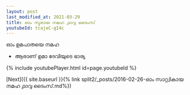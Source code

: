 ```yaml
---
layout: post
last_modified_at: 2021-03-29
title: ഓം സ്ടരായ നമഹ ൧൦൮ ടൈംസ്
youtubeId: tcajeC-gI4c
---
```

 
 
 ഓം ഉമപാതയെ നമഹ 
 
 -  ആരാണ് ഉമാ ദേവിയുടെ ഭാര്യ 
 
  
 
  
 
 
 
 
 
 


{% include youtubePlayer.html id=page.youtubeId %}
 
[Next]({{ site.baseurl }}{% link  split2/_posts/2016-02-26-ഓം സാറ്റ്വികായ നമഹ ൧൦൮ ടൈംസ്.md%})
 
